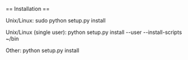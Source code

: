== Installation ==

Unix/Linux:
  sudo python setup.py install

Unix/Linux (single user):
  python setup.py install --user --install-scripts ~/bin

Other:
  python setup.py install
